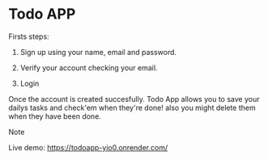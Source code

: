 # Todo APP

Firsts steps:

1. Sign up using your name, email and password.

2. Verify your account checking your email.

3. Login

Once the account is created succesfully. Todo App allows you to save your dailys tasks and check'em when they're done! also you might delete them when they have been done. 


> [!NOTE]
> Live demo: https://todoapp-yio0.onrender.com/
